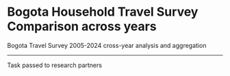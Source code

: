 # Bogota Household Travel Survey Comparison across years


Bogota Travel Survey 2005-2024 cross-year analysis and aggregation

----

Task passed to research partners
